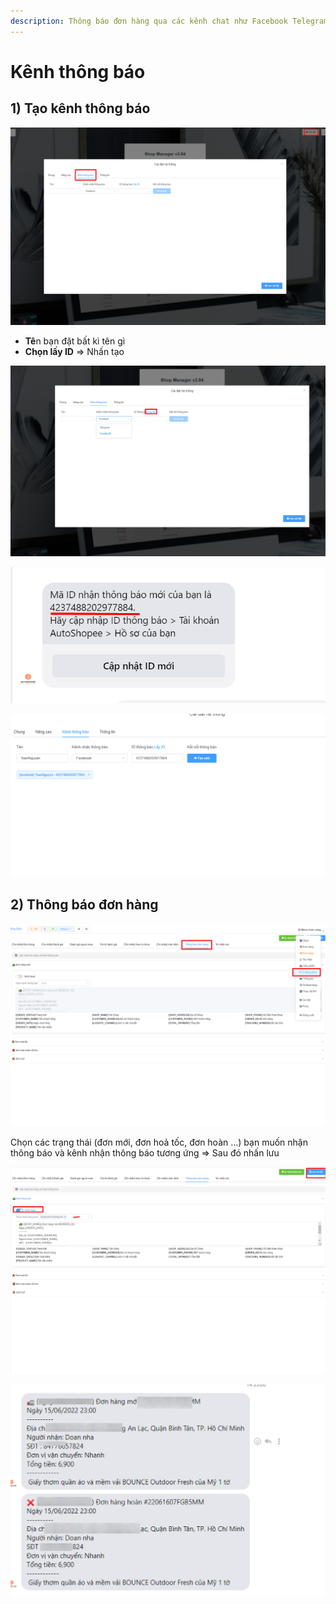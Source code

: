 ```yaml
---
description: Thông báo đơn hàng qua các kênh chat như Facebook Telegram
---
```


# Kênh thông báo

## 1) Tạo kênh thông báo

![Chọn Tab Kênh thông báo](<../../.gitbook/assets/image (274).png>)

* **Tê**n bạn đặt bất kì tên gì
* **Chọn lấy ID** => Nhấn tạo

![Chọn Lấy ID](<../../.gitbook/assets/image (320).png>)

![Bạn sẽ nhận được ID này từ Facebook](<../../.gitbook/assets/image (319).png>)

![Dán mã ID => Nhấn Tạo](<../../.gitbook/assets/image (287).png>)

## 2) Thông báo đơn hàng

![Chọn Tab Thông báo đơn hàng](<../../.gitbook/assets/image (316).png>)

Chọn các trạng thái (đơn mới, đơn hoả tốc, đơn hoàn ...) bạn muốn nhận thông báo và kênh nhận thông báo tương ứng => Sau đó nhấn lưu

![Lưu cài đặt](<../../.gitbook/assets/image (297).png>)



![Đây là kết quả](<../../.gitbook/assets/image (293).png>)
